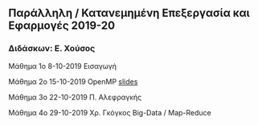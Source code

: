 ## Παράλληλη / Κατανεμημένη Επεξεργασία και Εφαρμογές 2019-20
   ### Διδάσκων: Ε. Χούσος


Mάθημα 1ο 8-10-2019   Εισαγωγή

Mάθημα 2ο 15-10-2019  OpenMP [slides](https://github.com/valouxis/valouxis.github.io/Chapter_5.pdf)

Mάθημα 3ο 22-10-2019  Π. Αλεφραγκής

Mάθημα 4ο 29-10-2019  Χρ. Γκόγκος Big-Data / Map-Reduce
